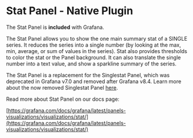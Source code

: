 # Stat Panel - Native Plugin

The Stat Panel is **included** with Grafana.

The Stat Panel allows you to show the one main summary stat of a SINGLE series. It reduces the series into a single number (by looking at the max, min, average, or sum of values in the series). Stat also provides thresholds to color the stat or the Panel background. It can also translate the single number into a text value, and show a sparkline summary of the series.

The Stat Panel is a replacement for the Singlestat Panel, which was deprecated in Grafana v7.0 and removed after Grafana v8.4. Learn more about the now removed Singlestat Panel [here](https://grafana.com/docs/grafana/v8.4/visualizations/stat-panel/).

Read more about Stat Panel on our docs page:

[https://grafana.com/docs/grafana/latest/panels-visualizations/visualizations/stat/](https://grafana.com/docs/grafana/latest/panels-visualizations/visualizations/stat/)
